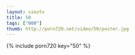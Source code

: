 ```yaml
--- 
layout: sieutv
title: 50
tags: ["000"]
thumb: http://porn720.net/video/50/poster.jpg
---
```

{% include porn720 key="50" %} 
